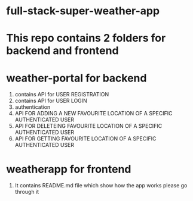 # full-stack-super-weather-app
# This repo contains 2 folders for backend and frontend

# weather-portal for backend
1. contains API for USER REGISTRATION  
2. contains API for USER LOGIN
3. authentication
4. API FOR ADDING A NEW FAVOURITE LOCATION OF A SPECIFIC AUTHENTICATED USER
5. API FOR DELETEING FAVOURITE LOCATION OF A SPECIFIC AUTHENTICATED USER
6. API FOR GETTING FAVOURITE LOCATION OF A SPECIFIC AUTHENTICATED USER

# weatherapp for frontend
1. It contains README.md file which show how the app works please go through it


